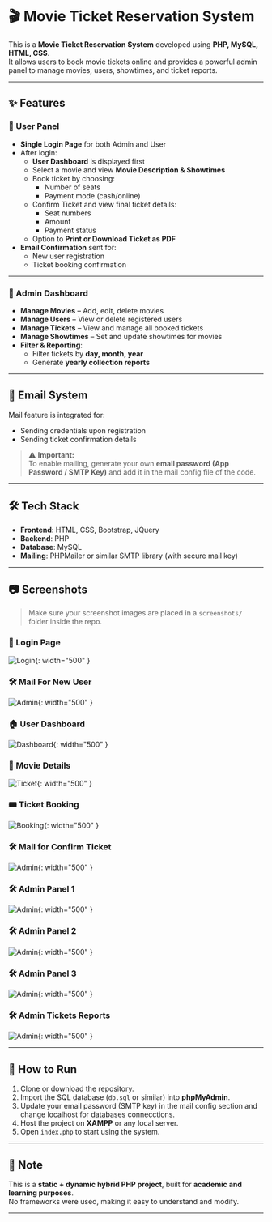 # 🎬 Movie Ticket Reservation System

This is a **Movie Ticket Reservation System** developed using **PHP, MySQL, HTML, CSS**.  
It allows users to book movie tickets online and provides a powerful admin panel to manage movies, users, showtimes, and ticket reports.

---

## ✨ Features

### 👤 User Panel

- **Single Login Page** for both Admin and User  
- After login:
  - **User Dashboard** is displayed first
  - Select a movie and view **Movie Description & Showtimes**
  - Book ticket by choosing:
    - Number of seats  
    - Payment mode (cash/online)
  - Confirm Ticket and view final ticket details:
    - Seat numbers  
    - Amount  
    - Payment status
  - Option to **Print or Download Ticket as PDF**
- **Email Confirmation** sent for:
  - New user registration
  - Ticket booking confirmation

---

### 🔐 Admin Dashboard

- **Manage Movies** – Add, edit, delete movies
- **Manage Users** – View or delete registered users
- **Manage Tickets** – View and manage all booked tickets
- **Manage Showtimes** – Set and update showtimes for movies
- **Filter & Reporting**:
  - Filter tickets by **day, month, year**
  - Generate **yearly collection reports**

---

## 📧 Email System

Mail feature is integrated for:

- Sending credentials upon registration
- Sending ticket confirmation details

> ⚠️ **Important:**  
> To enable mailing, generate your own **email password (App Password / SMTP Key)** and add it in the mail config file of the code.

---

## 🛠️ Tech Stack

- **Frontend**: HTML, CSS, Bootstrap, JQuery  
- **Backend**: PHP  
- **Database**: MySQL  
- **Mailing**: PHPMailer or similar SMTP library (with secure mail key)

---

## 📷 Screenshots

> Make sure your screenshot images are placed in a `screenshots/` folder inside the repo.

### 🔐 Login Page  
![Login](Screenshots/Login_page_Both.png){: width="500" }

### 🛠️ Mail For New User
![Admin](Screenshots/Mail_New_User.png){: width="500" }

### 🏠 User Dashboard  
![Dashboard](Screenshots/User_dashboard.png){: width="500" }

### 🧾 Movie Details  
![Ticket](screenshots/Reservation.png){: width="500" }

### 🎟️ Ticket Booking  
![Booking](Screenshots/Ticket_info.png){: width="500" }

### 🛠️ Mail for Confirm Ticket
![Admin](Screenshots/Confirm_mail.png){: width="500" }

### 🛠️ Admin Panel  1
![Admin](Screenshots/Admin_dashboard.png){: width="500" }

### 🛠️ Admin Panel  2
![Admin](Screenshots/Admin_dashboard_2.png){: width="500" }

### 🛠️ Admin Panel  3
![Admin](Screenshots/Admin_dashboard_3.png){: width="500" }

### 🛠️ Admin Tickets Reports
![Admin](Screenshots/Admin_Ticket_reports.png){: width="500" }

---

## 🚀 How to Run

1. Clone or download the repository.
2. Import the SQL database (`db.sql` or similar) into **phpMyAdmin**.
3. Update your email password (SMTP key) in the mail config section and change localhost for databases connecctions.
4. Host the project on **XAMPP** or any local server.
5. Open `index.php` to start using the system.

---

## 📌 Note

This is a **static + dynamic hybrid PHP project**, built for **academic and learning purposes**.  
No frameworks were used, making it easy to understand and modify.

---
